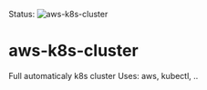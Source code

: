 Status: ![aws-k8s-cluster](https://github.com/gelfandbein/aws-k8s-cluster/workflows/aws-k8s-cluster/badge.svg)<br>

# aws-k8s-cluster
Full automaticaly k8s cluster
Uses: aws, kubectl, ..
